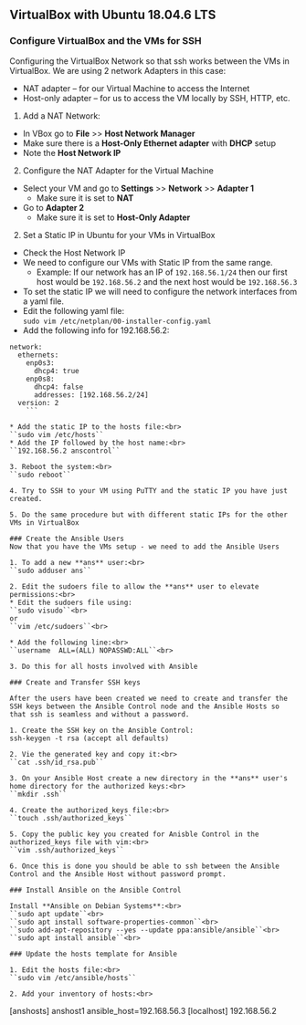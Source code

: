 ## VirtualBox with Ubuntu 18.04.6 LTS
### Configure VirtualBox and the VMs for SSH
Configuring the VirtualBox Network so that ssh works between the VMs in VirtualBox.
We are using 2 network Adapters in this case:
* NAT adapter – for our Virtual Machine to access the Internet
* Host-only adapter – for us to access the VM locally by SSH, HTTP, etc.

1. Add a NAT Network:<br>
* In VBox go to **File** >> **Host Network Manager**
* Make sure there is a **Host-Only Ethernet adapter** with **DHCP** setup
* Note the **Host Network IP**
2. Configure the NAT Adapter for the Virtual Machine
* Select your VM and go to **Settings** >> **Network** >> **Adapter 1**
  * Make sure it is set to **NAT**
* Go to **Adapter 2**
  * Make sure it is set to **Host-Only Adapter**

2. Set a Static IP in Ubuntu for your VMs in VirtualBox
* Check the Host Network IP
* We need to configure our VMs with Static IP from the same range.
  * Example: If our network has an IP of ``192.168.56.1/24`` then our first host would be ``192.168.56.2`` and the next host would be ``192.168.56.3``
* To set the static IP we will need to configure the network interfaces from a yaml file.
* Edit the following yaml file:<br>
``sudo vim /etc/netplan/00-installer-config.yaml``
* Add the following info for 192.168.56.2:<br>
```
network:
  ethernets:
    enp0s3:
      dhcp4: true
    enp0s8:
      dhcp4: false
      addresses: [192.168.56.2/24]
  version: 2
	```

* Add the static IP to the hosts file:<br>
``sudo vim /etc/hosts``
* Add the IP followed by the host name:<br>
``192.168.56.2 anscontrol``

3. Reboot the system:<br>
``sudo reboot``

4. Try to SSH to your VM using PuTTY and the static IP you have just created.

5. Do the same procedure but with different static IPs for the other VMs in VirtualBox

### Create the Ansible Users
Now that you have the VMs setup - we need to add the Ansible Users

1. To add a new **ans** user:<br>
``sudo adduser ans``

2. Edit the sudoers file to allow the **ans** user to elevate permissions:<br>
* Edit the sudoers file using:
``sudo visudo``<br>
or
``vim /etc/sudoers``<br>

* Add the following line:<br>
``username  ALL=(ALL) NOPASSWD:ALL``<br>

3. Do this for all hosts involved with Ansible

### Create and Transfer SSH keys

After the users have been created we need to create and transfer the SSH keys between the Ansible Control node and the Ansible Hosts so that ssh is seamless and without a password.

1. Create the SSH key on the Ansible Control:
ssh-keygen -t rsa (accept all defaults)

2. Vie the generated key and copy it:<br>
``cat .ssh/id_rsa.pub``

3. On your Ansible Host create a new directory in the **ans** user's home directory for the authorized keys:<br>
``mkdir .ssh``

4. Create the authorized_keys file:<br>
``touch .ssh/authorized_keys``

5. Copy the public key you created for Anisble Control in the authorized_keys file with vim:<br>
``vim .ssh/authorized_keys``

6. Once this is done you should be able to ssh between the Ansible Control and the Ansible Host without password prompt.

### Install Ansible on the Ansible Control

Install **Ansible on Debian Systems**:<br>
``sudo apt update``<br>
``sudo apt install software-properties-common``<br>
``sudo add-apt-repository --yes --update ppa:ansible/ansible``<br>
``sudo apt install ansible``<br>

### Update the hosts template for Ansible

1. Edit the hosts file:<br>
``sudo vim /etc/ansible/hosts``

2. Add your inventory of hosts:<br>

```
[anshosts]
anshost1 ansible_host=192.168.56.3
[localhost]
192.168.56.2
```
